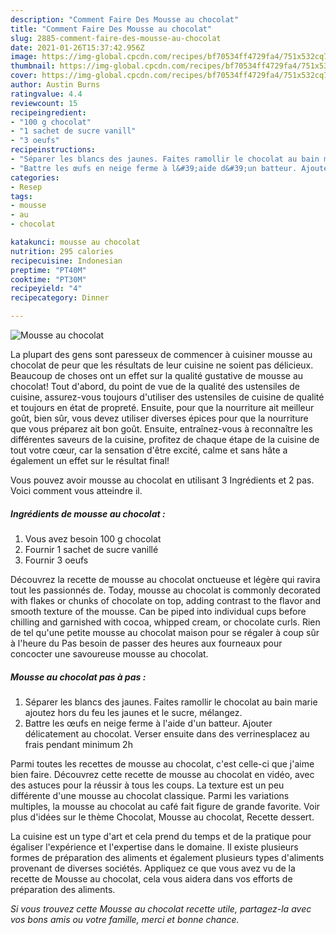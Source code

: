 ```yaml
---
description: "Comment Faire Des Mousse au chocolat"
title: "Comment Faire Des Mousse au chocolat"
slug: 2885-comment-faire-des-mousse-au-chocolat
date: 2021-01-26T15:37:42.956Z
image: https://img-global.cpcdn.com/recipes/bf70534ff4729fa4/751x532cq70/mousse-au-chocolat-photo-principale-de-la-recette.jpg
thumbnail: https://img-global.cpcdn.com/recipes/bf70534ff4729fa4/751x532cq70/mousse-au-chocolat-photo-principale-de-la-recette.jpg
cover: https://img-global.cpcdn.com/recipes/bf70534ff4729fa4/751x532cq70/mousse-au-chocolat-photo-principale-de-la-recette.jpg
author: Austin Burns
ratingvalue: 4.4
reviewcount: 15
recipeingredient:
- "100 g chocolat"
- "1 sachet de sucre vanill"
- "3 oeufs"
recipeinstructions:
- "Séparer les blancs des jaunes. Faites ramollir le chocolat au bain marie ajoutez hors du feu les jaunes et le sucre, mélangez."
- "Battre les œufs en neige ferme à l&#39;aide d&#39;un batteur. Ajouter délicatement au chocolat. Verser ensuite dans des verrinesplacez au frais pendant minimum 2h"
categories:
- Resep
tags:
- mousse
- au
- chocolat

katakunci: mousse au chocolat 
nutrition: 295 calories
recipecuisine: Indonesian
preptime: "PT40M"
cooktime: "PT30M"
recipeyield: "4"
recipecategory: Dinner

---
```



![Mousse au chocolat](https://img-global.cpcdn.com/recipes/bf70534ff4729fa4/751x532cq70/mousse-au-chocolat-photo-principale-de-la-recette.jpg)

La plupart des gens sont paresseux de commencer à cuisiner mousse au chocolat de peur que les résultats de leur cuisine ne soient pas délicieux. Beaucoup de choses ont un effet sur la qualité gustative de mousse au chocolat! Tout d'abord, du point de vue de la qualité des ustensiles de cuisine, assurez-vous toujours d'utiliser des ustensiles de cuisine de qualité et toujours en état de propreté. Ensuite, pour que la nourriture ait meilleur goût, bien sûr, vous devez utiliser diverses épices pour que la nourriture que vous préparez ait bon goût. Ensuite, entraînez-vous à reconnaître les différentes saveurs de la cuisine, profitez de chaque étape de la cuisine de tout votre cœur, car la sensation d'être excité, calme et sans hâte a également un effet sur le résultat final!

<!--inarticleads1-->

Vous pouvez avoir mousse au chocolat en utilisant 3 Ingrédients et 2 pas. Voici comment vous atteindre il.

##### Ingrédients de mousse au chocolat :

1. Vous avez besoin 100 g chocolat
1. Fournir 1 sachet de sucre vanillé
1. Fournir 3 oeufs


Découvrez la recette de mousse au chocolat onctueuse et légère qui ravira tout les passionnés de. Today, mousse au chocolat is commonly decorated with flakes or chunks of chocolate on top, adding contrast to the flavor and smooth texture of the mousse. Can be piped into individual cups before chilling and garnished with cocoa, whipped cream, or chocolate curls. Rien de tel qu&#39;une petite mousse au chocolat maison pour se régaler à coup sûr à l&#39;heure du Pas besoin de passer des heures aux fourneaux pour concocter une savoureuse mousse au chocolat. 

<!--inarticleads2-->

##### Mousse au chocolat pas à pas :

1. Séparer les blancs des jaunes. Faites ramollir le chocolat au bain marie ajoutez hors du feu les jaunes et le sucre, mélangez.
1. Battre les œufs en neige ferme à l&#39;aide d&#39;un batteur. Ajouter délicatement au chocolat. Verser ensuite dans des verrinesplacez au frais pendant minimum 2h


Parmi toutes les recettes de mousse au chocolat, c&#39;est celle-ci que j&#39;aime bien faire. Découvrez cette recette de mousse au chocolat en vidéo, avec des astuces pour la réussir à tous les coups. La texture est un peu différente d&#39;une mousse au chocolat classique. Parmi les variations multiples, la mousse au chocolat au café fait figure de grande favorite. Voir plus d&#39;idées sur le thème Chocolat, Mousse au chocolat, Recette dessert. 

<!--inarticleads1-->

<p>
La cuisine est un type d'art et cela prend du temps et de la pratique pour égaliser l'expérience et l'expertise dans le domaine. Il existe plusieurs formes de préparation des aliments et également plusieurs types d'aliments provenant de diverses sociétés. Appliquez ce que vous avez vu de la recette de Mousse au chocolat, cela vous aidera dans vos efforts de préparation des aliments.
</p>

<p>
<i>Si vous trouvez cette Mousse au chocolat recette utile, partagez-la avec vos bons amis ou votre famille, merci et bonne chance.</i>
</p>
